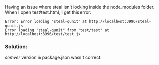 Having an issue where steal isn’t looking inside the node_modules folder.
When I open test/test.html, I get this error:
```
Error: Error loading "steal-qunit" at http://localhost:3996/steal-qunit.js
Error loading "steal-qunit" from "test/test" at http://localhost:3996/test/test.js
```

### Solution:
_semver_ version in package.json wasn't correct.
